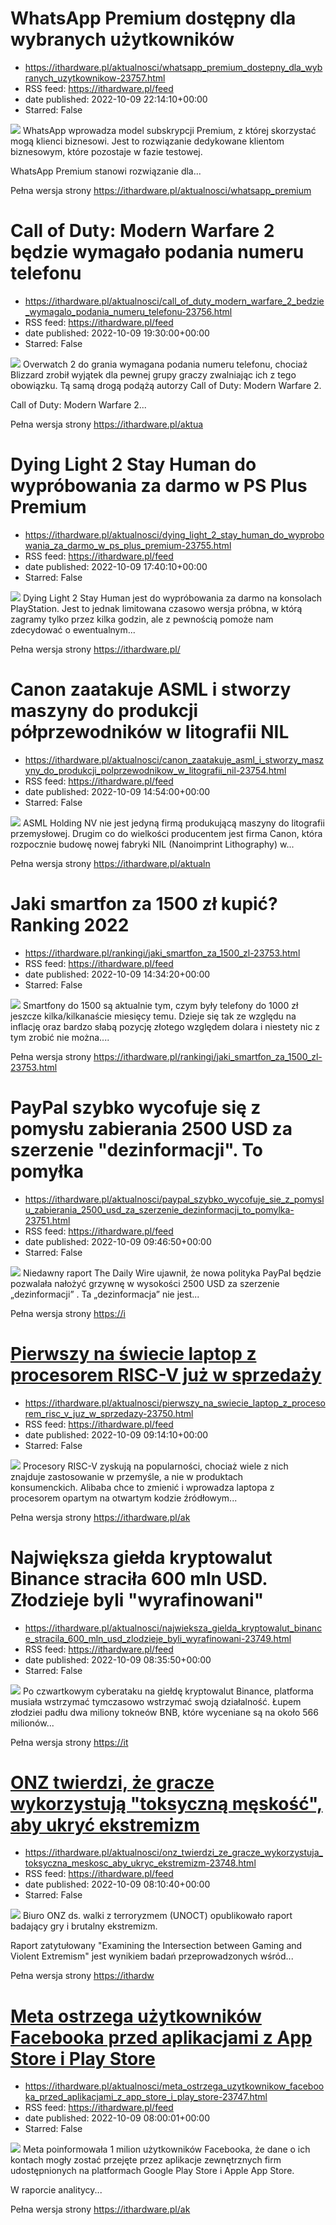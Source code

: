 # WhatsApp Premium dostępny dla wybranych użytkowników
 - https://ithardware.pl/aktualnosci/whatsapp_premium_dostepny_dla_wybranych_uzytkownikow-23757.html
 - RSS feed: https://ithardware.pl/feed
 - date published: 2022-10-09 22:14:10+00:00
 - Starred: False

<img src="https://ithardware.pl/artykuly/min/23757_1.jpg" />            WhatsApp wprowadza model subskrypcji Premium, z kt&oacute;rej skorzystać mogą klienci biznesowi. Jest to rozwiązanie dedykowane klientom biznesowym, kt&oacute;re pozostaje w fazie testowej.

WhatsApp Premium stanowi rozwiązanie dla...
            <p>Pełna wersja strony <a href="https://ithardware.pl/aktualnosci/whatsapp_premium_dostepny_dla_wybranych_uzytkownikow-23757.html">https://ithardware.pl/aktualnosci/whatsapp_premium

# Call of Duty: Modern Warfare 2 będzie wymagało podania numeru telefonu
 - https://ithardware.pl/aktualnosci/call_of_duty_modern_warfare_2_bedzie_wymagalo_podania_numeru_telefonu-23756.html
 - RSS feed: https://ithardware.pl/feed
 - date published: 2022-10-09 19:30:00+00:00
 - Starred: False

<img src="https://ithardware.pl/artykuly/min/23756_1.jpg" />            Overwatch 2 do grania wymagana podania numeru telefonu, chociaż Blizzard zrobił wyjątek dla pewnej grupy graczy zwalniając ich z tego obowiązku. Tą samą drogą podążą autorzy Call of Duty: Modern Warfare 2.

Call of Duty: Modern Warfare 2...
            <p>Pełna wersja strony <a href="https://ithardware.pl/aktualnosci/call_of_duty_modern_warfare_2_bedzie_wymagalo_podania_numeru_telefonu-23756.html">https://ithardware.pl/aktua

# Dying Light 2 Stay Human do wypróbowania za darmo w PS Plus Premium
 - https://ithardware.pl/aktualnosci/dying_light_2_stay_human_do_wyprobowania_za_darmo_w_ps_plus_premium-23755.html
 - RSS feed: https://ithardware.pl/feed
 - date published: 2022-10-09 17:40:10+00:00
 - Starred: False

<img src="https://ithardware.pl/artykuly/min/23755_1.jpg" />            Dying Light 2 Stay Human jest do wypr&oacute;bowania za darmo na konsolach PlayStation. Jest to jednak limitowana czasowo wersja pr&oacute;bna, w kt&oacute;rą zagramy tylko przez kilka godzin, ale z pewnością pomoże nam zdecydować o ewentualnym...
            <p>Pełna wersja strony <a href="https://ithardware.pl/aktualnosci/dying_light_2_stay_human_do_wyprobowania_za_darmo_w_ps_plus_premium-23755.html">https://ithardware.pl/

# Canon zaatakuje ASML i stworzy maszyny do produkcji półprzewodników w litografii NIL
 - https://ithardware.pl/aktualnosci/canon_zaatakuje_asml_i_stworzy_maszyny_do_produkcji_polprzewodnikow_w_litografii_nil-23754.html
 - RSS feed: https://ithardware.pl/feed
 - date published: 2022-10-09 14:54:00+00:00
 - Starred: False

<img src="https://ithardware.pl/artykuly/min/23754_1.jpg" />            ASML Holding NV nie jest jedyną firmą produkującą maszyny do litografii przemysłowej.&nbsp;Drugim co do wielkości producentem jest firma Canon, kt&oacute;ra rozpocznie budowę nowej fabryki NIL (Nanoimprint Lithography) w...
            <p>Pełna wersja strony <a href="https://ithardware.pl/aktualnosci/canon_zaatakuje_asml_i_stworzy_maszyny_do_produkcji_polprzewodnikow_w_litografii_nil-23754.html">https://ithardware.pl/aktualn

# Jaki smartfon za 1500 zł kupić? Ranking 2022
 - https://ithardware.pl/rankingi/jaki_smartfon_za_1500_zl-23753.html
 - RSS feed: https://ithardware.pl/feed
 - date published: 2022-10-09 14:34:20+00:00
 - Starred: False

<img src="https://ithardware.pl/artykuly/min/23753_1.jpg" />            Smartfony do 1500 są aktualnie tym, czym były telefony do 1000 zł jeszcze kilka/kilkanaście miesięcy temu. Dzieje się tak ze względu na inflację oraz bardzo słabą pozycję złotego względem dolara i niestety nic z tym zrobić nie można....
            <p>Pełna wersja strony <a href="https://ithardware.pl/rankingi/jaki_smartfon_za_1500_zl-23753.html">https://ithardware.pl/rankingi/jaki_smartfon_za_1500_zl-23753.html</a></p>

# PayPal szybko wycofuje się z pomysłu zabierania 2500 USD za szerzenie "dezinformacji". To pomyłka
 - https://ithardware.pl/aktualnosci/paypal_szybko_wycofuje_sie_z_pomyslu_zabierania_2500_usd_za_szerzenie_dezinformacji_to_pomylka-23751.html
 - RSS feed: https://ithardware.pl/feed
 - date published: 2022-10-09 09:46:50+00:00
 - Starred: False

<img src="https://ithardware.pl/artykuly/min/23751_1.jpg" />            Niedawny&nbsp;raport&nbsp;The Daily Wire&nbsp;ujawnił, że&nbsp;nowa polityka&nbsp;PayPal będzie pozwalała nałożyć grzywnę w wysokości 2500 USD za szerzenie &bdquo;dezinformacji&rdquo; .&nbsp;Ta &bdquo;dezinformacja&rdquo; nie jest...
            <p>Pełna wersja strony <a href="https://ithardware.pl/aktualnosci/paypal_szybko_wycofuje_sie_z_pomyslu_zabierania_2500_usd_za_szerzenie_dezinformacji_to_pomylka-23751.html">https://i

# Pierwszy na świecie laptop z procesorem RISC-V już w sprzedaży
 - https://ithardware.pl/aktualnosci/pierwszy_na_swiecie_laptop_z_procesorem_risc_v_juz_w_sprzedazy-23750.html
 - RSS feed: https://ithardware.pl/feed
 - date published: 2022-10-09 09:14:10+00:00
 - Starred: False

<img src="https://ithardware.pl/artykuly/min/23750_1.jpg" />            Procesory RISC-V zyskują na popularności, chociaż wiele z nich znajduje zastosowanie w przemyśle, a nie w produktach konsumenckich.&nbsp;Alibaba&nbsp;chce to zmienić i wprowadza&nbsp;laptopa z procesorem opartym na otwartym kodzie źr&oacute;dłowym...
            <p>Pełna wersja strony <a href="https://ithardware.pl/aktualnosci/pierwszy_na_swiecie_laptop_z_procesorem_risc_v_juz_w_sprzedazy-23750.html">https://ithardware.pl/ak

# Największa giełda kryptowalut Binance straciła 600 mln USD. Złodzieje byli "wyrafinowani"
 - https://ithardware.pl/aktualnosci/najwieksza_gielda_kryptowalut_binance_stracila_600_mln_usd_zlodzieje_byli_wyrafinowani-23749.html
 - RSS feed: https://ithardware.pl/feed
 - date published: 2022-10-09 08:35:50+00:00
 - Starred: False

<img src="https://ithardware.pl/artykuly/min/23749_1.jpg" />            Po czwartkowym cyberataku na giełdę kryptowalut Binance, platforma musiała wstrzymać tymczasowo wstrzymać swoją działalność. Łupem złodziei padłu dwa miliony tokne&oacute;w BNB, kt&oacute;re wyceniane są na około&nbsp;566 milion&oacute;w...
            <p>Pełna wersja strony <a href="https://ithardware.pl/aktualnosci/najwieksza_gielda_kryptowalut_binance_stracila_600_mln_usd_zlodzieje_byli_wyrafinowani-23749.html">https://it

# ONZ twierdzi, że gracze wykorzystują "toksyczną męskość", aby ukryć ekstremizm
 - https://ithardware.pl/aktualnosci/onz_twierdzi_ze_gracze_wykorzystuja_toksyczna_meskosc_aby_ukryc_ekstremizm-23748.html
 - RSS feed: https://ithardware.pl/feed
 - date published: 2022-10-09 08:10:40+00:00
 - Starred: False

<img src="https://ithardware.pl/artykuly/min/23748_1.jpg" />            Biuro ONZ ds. walki z terroryzmem (UNOCT) opublikowało raport badający gry i brutalny ekstremizm.

Raport zatytułowany &quot;Examining the Intersection between Gaming and Violent Extremism&quot; jest wynikiem badań przeprowadzonych wśr&oacute;d...
            <p>Pełna wersja strony <a href="https://ithardware.pl/aktualnosci/onz_twierdzi_ze_gracze_wykorzystuja_toksyczna_meskosc_aby_ukryc_ekstremizm-23748.html">https://ithardw

# Meta ostrzega użytkowników Facebooka przed aplikacjami z App Store i Play Store
 - https://ithardware.pl/aktualnosci/meta_ostrzega_uzytkownikow_facebooka_przed_aplikacjami_z_app_store_i_play_store-23747.html
 - RSS feed: https://ithardware.pl/feed
 - date published: 2022-10-09 08:00:01+00:00
 - Starred: False

<img src="https://ithardware.pl/artykuly/min/23747_1.jpg" />            Meta poinformowała&nbsp;1 milion użytkownik&oacute;w Facebooka, że dane o ich kontach mogły zostać przejęte przez aplikacje zewnętrznych firm udostępnionych na platformach Google Play Store i Apple App Store.

W raporcie analitycy...
            <p>Pełna wersja strony <a href="https://ithardware.pl/aktualnosci/meta_ostrzega_uzytkownikow_facebooka_przed_aplikacjami_z_app_store_i_play_store-23747.html">https://ithardware.pl/ak
